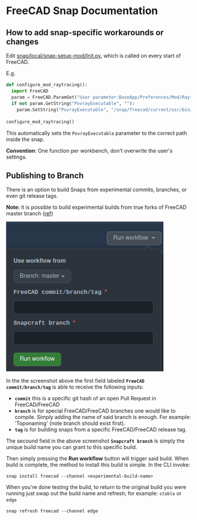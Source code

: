 # FreeCAD Snap Documentation

## How to add snap-specific workarounds or changes

Edit [snap/local/snap-setup-mod/Init.py](https://github.com/FreeCAD/FreeCAD-snap/blob/master/snap/local/snap-setup-mod/Init.py), which is called on every start of FreeCAD.

E.g.

```python
def configure_mod_raytracing():
  import FreeCAD
  param = FreeCAD.ParamGet("User parameter:BaseApp/Preferences/Mod/Raytracing")
  if not param.GetString("PovrayExecutable", ""):
    param.SetString("PovrayExecutable", "/snap/freecad/current/usr/bin/povray")

configure_mod_raytracing()
```

This automatically sets the `PovrayExecutable` parameter to the correct path inside the snap.

**Convention**: One function per workbench, don't overwrite the user's settings.

## Publishing to Branch

There is an option to build Snaps from experimental commits, branches, or even git release tags. 

**Note:** it is possible to build experimental builds from true forks of FreeCAD master branch ([ref](https://github.com/FreeCAD/FreeCAD/pull/7118#issuecomment-1171458436))

![Publish-to-Branch](assets/images/Snap-Publish-to-Branch-screenshot.png)

In the the screenshot above the first field labeled **`FreeCAD commit/branch/tag`** is able to receive the following inputs:  

* **`commit`** this is a specific git hash of an open Pull Request in FreeCAD/FreeCAD  
* **`branch`** is for special FreeCAD/FreeCAD branches one would like to compile. Simply adding the name of said branch is enough. For example: 'Toponaming' (note branch should exist first).
* **`tag`** is for building snaps from a specific FreeCAD/FreeCAD release tag. 

The secound field in the above screenshot **`Snapcraft branch`** is simply the unique build name you can grant to this specific build. 

Then simply pressing the **Run workflow** button will trigger said build. When build is complete, the method to install this build is simple. In the CLI invoke:  
```shell
snap install freecad --channel <experimental-build-name>
```

When you're done testing the build, to return to the original build you were running just swap out the build name and refresh; for example: `stable` or `edge` 
```shell
snap refresh freecad --channel edge
```